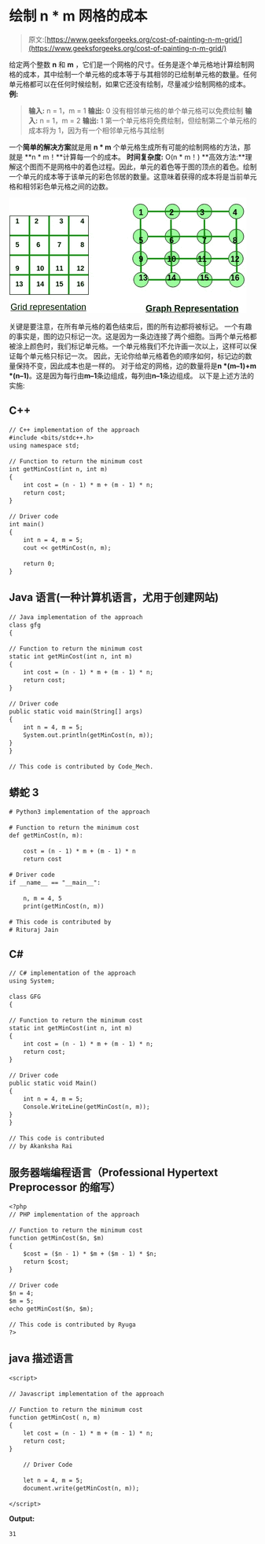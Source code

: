 # 绘制 n * m 网格的成本

> 原文:[https://www.geeksforgeeks.org/cost-of-painting-n-m-grid/](https://www.geeksforgeeks.org/cost-of-painting-n-m-grid/)

给定两个整数 **n** 和 **m** ，它们是一个网格的尺寸。任务是逐个单元格地计算绘制网格的成本，其中绘制一个单元格的成本等于与其相邻的已绘制单元格的数量。任何单元格都可以在任何时候绘制，如果它还没有绘制，尽量减少绘制网格的成本。
**例:**

> **输入:** n = 1，m = 1
> **输出:** 0
> 没有相邻单元格的单个单元格可以免费绘制
> **输入:** n = 1，m = 2
> **输出:** 1
> 第一个单元格将免费绘制，但绘制第二个单元格的成本将为 1，因为有一个相邻单元格与其绘制

一个**简单的解决方案**就是用 **n * m** 个单元格生成所有可能的绘制网格的方法，那就是 **n * m！**计算每一个的成本。
**时间复杂度:** O(n * m！)
**高效方法:**理解这个图而不是网格中的着色过程。因此，单元的着色等于图的顶点的着色。绘制一个单元的成本等于该单元的彩色邻居的数量。这意味着获得的成本将是当前单元格和相邻彩色单元格之间的边数。

![](img/60c97155274e771de7fde5a88593bd6f.png)

关键是要注意，在所有单元格的着色结束后，图的所有边都将被标记。
一个有趣的事实是，图的边只标记一次。这是因为一条边连接了两个细胞。当两个单元格都被涂上颜色时，我们标记单元格。一个单元格我们不允许画一次以上，这样可以保证每个单元格只标记一次。
因此，无论你给单元格着色的顺序如何，标记边的数量保持不变，因此成本也是一样的。
对于给定的网格，边的数量将是**n *(m–1)+m *(n–1)**。这是因为每行由**m–1**条边组成，每列由**n–1**条边组成。
以下是上述方法的实施:

## C++

```
// C++ implementation of the approach
#include <bits/stdc++.h>
using namespace std;

// Function to return the minimum cost
int getMinCost(int n, int m)
{
    int cost = (n - 1) * m + (m - 1) * n;
    return cost;
}

// Driver code
int main()
{
    int n = 4, m = 5;
    cout << getMinCost(n, m);

    return 0;
}
```

## Java 语言(一种计算机语言，尤用于创建网站)

```
// Java implementation of the approach
class gfg
{

// Function to return the minimum cost
static int getMinCost(int n, int m)
{
    int cost = (n - 1) * m + (m - 1) * n;
    return cost;
}

// Driver code
public static void main(String[] args)
{
    int n = 4, m = 5;
    System.out.println(getMinCost(n, m));
}
}

// This code is contributed by Code_Mech.
```

## 蟒蛇 3

```
# Python3 implementation of the approach

# Function to return the minimum cost
def getMinCost(n, m):

    cost = (n - 1) * m + (m - 1) * n
    return cost

# Driver code
if __name__ == "__main__":

    n, m = 4, 5
    print(getMinCost(n, m))

# This code is contributed by
# Rituraj Jain
```

## C#

```
// C# implementation of the approach
using System;

class GFG
{

// Function to return the minimum cost
static int getMinCost(int n, int m)
{
    int cost = (n - 1) * m + (m - 1) * n;
    return cost;
}

// Driver code
public static void Main()
{
    int n = 4, m = 5;
    Console.WriteLine(getMinCost(n, m));
}
}

// This code is contributed
// by Akanksha Rai
```

## 服务器端编程语言（Professional Hypertext Preprocessor 的缩写）

```
<?php
// PHP implementation of the approach

// Function to return the minimum cost
function getMinCost($n, $m)
{
    $cost = ($n - 1) * $m + ($m - 1) * $n;
    return $cost;
}

// Driver code
$n = 4;
$m = 5;
echo getMinCost($n, $m);

// This code is contributed by Ryuga
?>
```

## java 描述语言

```
<script>

// Javascript implementation of the approach

// Function to return the minimum cost
function getMinCost( n, m)
{
    let cost = (n - 1) * m + (m - 1) * n;
    return cost;
}

    // Driver Code

    let n = 4, m = 5;
    document.write(getMinCost(n, m));

</script>
```

**Output:** 

```
31
```